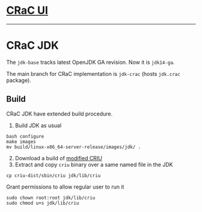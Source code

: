 
# [CRaC UI](./cracui)

---

# CRaC JDK

The `jdk-base` tracks latest OpenJDK GA revision.
Now it is `jdk14-ga`.

The main branch for CRaC implementation is `jdk-crac` (hosts `jdk.crac` package).

## Build

CRaC JDK have extended build procedure.

1. Build JDK as usual
```
bash configure
make images
mv build/linux-x86_64-server-release/images/jdk/ .
```
2. Download a build of [modified CRIU](https://github.com/org-crac/criu/releases/tag/release-crac)
3. Extract and copy `criu` binary over a same named file in the JDK
```
cp criu-dist/sbin/criu jdk/lib/criu
```
Grant permissions to allow regular user to run it
```
sudo chown root:root jdk/lib/criu
sudo chmod u+s jdk/lib/criu
```
